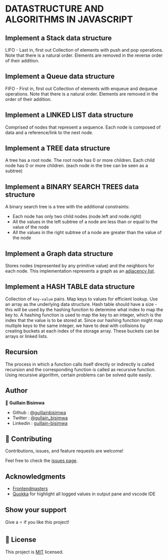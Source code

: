 # DATASTRUCTURE AND ALGORITHMS IN JAVASCRIPT

## Implement a Stack data structure

LIFO - Last in, first out
Collection of elements with push and pop operations.
Note that there is a natural order. Elements are removed in the reverse order of their addition.

## Implement a Queue data structure

FIFO - First in, first out
Collection of elements with enqueue and dequeue operations.
Note that there is a natural order. Elements are removed in the order of their addition.

## Implement a LINKED LIST data structure

Comprised of nodes that represent a sequence.
Each node is composed of data and a reference/link to the next node.

## Implement a TREE data structure

A tree has a root node.
The root node has 0 or more children.
Each child node has 0 or more children.
(each node in the tree can be seen as a subtree)

## Implement a BINARY SEARCH TREES data structure

A binary search tree is a tree with the additional constraints:

- Each node has only two child nodes (node.left and node.right)
- All the values in the left subtree of a node are less than or equal to the value of the node
- All the values in the right subtree of a node are greater than the value of the node

## Implement a Graph data structure

Stores nodes (represented by any primitive value) and the neighbors for each node. This implementation represents a graph as an [adjacency list](https://en.wikipedia.org/wiki/Adjacency_list).

## Implement a HASH TABLE data structure

Collection of `key-value` pairs.
Map keys to values for efficient lookup.
Use an array as the underlying data structure.
Hash table should have a size - this will be used by the hashing function to determine what index to map the key to.
A hashing function is used to map the key to an integer, which is the index that the value is to be stored at.
Since our hashing function might map multiple keys to the same integer, we have to deal with collisions by creating buckets at each index of the storage array. These buckets can be arrays or linked lists.

## Recursion

The process in which a function calls itself directly or indirectly is called recursion and the corresponding function is called as recursive function. Using recursive algorithm, certain problems can be solved quite easily.

## Author

👤 **Guillain Bisimwa**

- Github : [@guillainbisimwa](https://github.com/guillainbisimwa)
- Twitter : [@gullain_bisimwa](https://twitter.com/gullain_bisimwa)
- Linkedin : [guillain-bisimwa](https://www.linkedin.com/in/guillain-bisimwa-8a8b7a7b/)

## 🤝 Contributing

Contributions, issues, and feature requests are welcome!

Feel free to check the [issues page](https://github.com/guillainbisimwa/JavaSript-dastructures-and-algorithms/issues).

## Acknowledgments

- [Frontendmasters](https://frontendmasters.com/courses/data-structures-algorithms/)
- [Quokka](https://quokkajs.com/?referrer=qsp) for highlight all logged values in output pane and vscode IDE

## Show your support

Give a ⭐️ if you like this project!

## 📝 License

This project is [MIT](lic.url) licensed.
